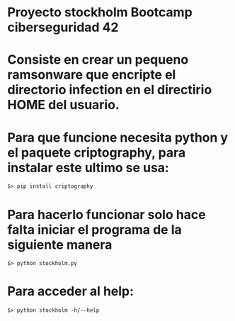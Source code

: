 # Proyecto stockholm Bootcamp ciberseguridad 42
# Consiste en crear un pequeno ramsonware que encripte el directorio infection en el directirio HOME del usuario.
# Para que funcione necesita python y el paquete criptography, para instalar este ultimo se usa:
    $> pip install criptography
# Para hacerlo funcionar solo hace falta iniciar el programa de la siguiente manera
    $> python stockholm.py
# Para acceder al help:
    $> python stockholm -h/--help